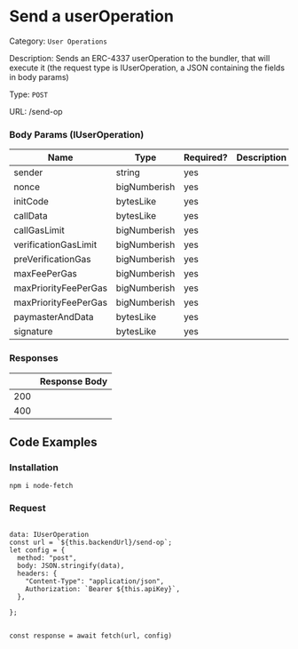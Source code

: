 # Send a userOperation

Category: `User Operations`

Description: Sends an ERC-4337 userOperation to the bundler, that will execute it (the request type is IUserOperation, a JSON containing the fields in body params)

Type: `POST`

URL: /send-op

### Body Params (IUserOperation)

| Name | Type | Required? | Description |
| --- | --- | --- | --- |
| sender | string | yes |  |
| nonce | bigNumberish | yes |  |
| initCode | bytesLike | yes |  |
| callData | bytesLike | yes |  |
| callGasLimit | bigNumberish | yes |  |
| verificationGasLimit | bigNumberish | yes |  |
| preVerificationGas | bigNumberish | yes |  |
| maxFeePerGas | bigNumberish | yes |  |
| maxPriorityFeePerGas | bigNumberish | yes |  |
| maxPriorityFeePerGas | bigNumberish | yes |  |
| paymasterAndData | bytesLike | yes |  |
| signature | bytesLike | yes |  |




### Responses

|  | Response Body |
| --- | --- |
| 200 |  |
| 400 |  |

## Code Examples

### Installation

```tsx
npm i node-fetch
```

### Request

```tsx

data: IUserOperation
const url = `${this.backendUrl}/send-op`;
let config = {
  method: "post",
  body: JSON.stringify(data),
  headers: {
    "Content-Type": "application/json",
    Authorization: `Bearer ${this.apiKey}`,
  },

};


const response = await fetch(url, config)


```